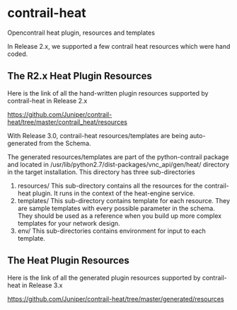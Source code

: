 contrail-heat
=============
Opencontrail heat plugin, resources and templates

In Release 2.x, we supported a few contrail heat resources which were
hand coded.

The R2.x Heat Plugin Resources
------------------------------
Here is the link of all the hand-written plugin resources supported by
contrail-heat in Release 2.x

https://github.com/Juniper/contrail-heat/tree/master/contrail_heat/resources

With Release 3.0, contrail-heat resources/templates are being auto-generated
from the Schema. 

The generated resources/templates are part of the python-contrail package
and located in /usr/lib/python2.7/dist-packages/vnc_api/gen/heat/
directory in the target installation. This directory has three sub-directories

1. resources/ 
   This sub-directory contains all the resources for the contrail-heat plugin.
   It runs in the context of the heat-engine service.
2. templates/
   This sub-directory contains template for each resource. They are sample
   templates with every possible parameter in the schema. They should be used
   as a reference when you build up more complex templates for your network
   design.
3. env/
   This sub-directories contains environment for input to each template.

The Heat Plugin Resources
-------------------------
Here is the link of all the generated plugin resources supported by
contrail-heat in Release 3.x

https://github.com/Juniper/contrail-heat/tree/master/generated/resources

